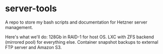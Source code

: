 server-tools
============

A repo to store my bash scripts and documentation for Hetzner server management.

Here's what we'll do: 128Gb in RAID-1 for host OS. LXC with ZFS backend (mirrored pool) for everything else. Container snapshot backups to external FTP server and Amazon S3.

